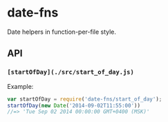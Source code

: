 # date-fns

Date helpers in function-per-file style.

## API

### `[startOfDay](./src/start_of_day.js)`

Example:

``` js
var startOfDay = require('date-fns/start_of_day');
startOfDay(new Date('2014-09-02T11:55:00'))
//=> 'Tue Sep 02 2014 00:00:00 GMT+0400 (MSK)'
```

